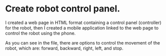 # Create robot control panel.

I created a web page in HTML format containing a control panel (controller) for the robot, then I created a mobile application linked to the web page to control the robot using the phone.

As you can see in the file, there are options to control the movement of the robot, which are: forward, backward, right, left, and stop.

